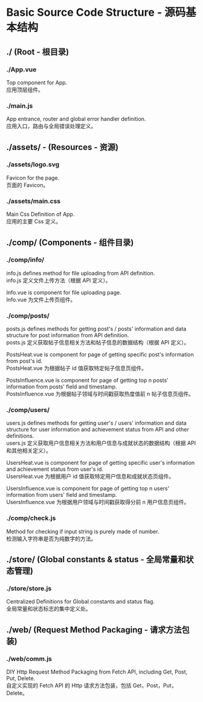 # Basic Source Code Structure - 源码基本结构

## ./ (Root - 根目录)

### ./App.vue

Top component for App.  
应用顶层组件。

### ./main.js

App entrance, router and global error handler definition.  
应用入口，路由与全局错误处理定义。

## ./assets/ - (Resources - 资源)

### ./assets/logo.svg

Favicon for the page.  
页面的 Favicon。

### ./assets/main.css

Main Css Definition of App.  
应用的主要 Css 定义。

## ./comp/ (Components - 组件目录)

### ./comp/info/

info.js defines method for file uploading from API definition.  
info.js 定义文件上传方法（根据 API 定义）。

Info.vue is component for file uploading page.  
Info.vue 为文件上传页组件。

### ./comp/posts/

posts.js defines methods for getting post's / posts' information and data structure for post information from API definition.  
posts.js 定义获取帖子信息相关方法和帖子信息的数据结构（根据 API 定义）。

PostsHeat.vue is component for page of getting specific post's information from post's id.  
PostsHeat.vue 为根据帖子 id 值获取特定帖子信息页组件。

PostsInfluence.vue is component for page of getting top n posts' information from posts' field and timestamp.  
PostsInfluence.vue 为根据帖子领域与时间戳获取热度值前 n 帖子信息页组件。

### ./comp/users/

users.js defines methods for getting user's / users' information and data structure for user information and achievement status from API and other definitions.  
users.js 定义获取用户信息相关方法和用户信息与成就状态的数据结构（根据 API 和其他相关定义）。

UsersHeat.vue is component for page of getting specific user's information and achievement status from user's id.  
UsersHeat.vue 为根据用户 id 值获取特定用户信息和成就状态页组件。

UsersInfluence.vue is component for page of getting top n users' information from users' field and timestamp.  
UsersInfluence.vue 为根据用户领域与时间戳获取得分前 n 用户信息页组件。

### ./comp/check.js

Method for checking if input string is purely made of number.  
检测输入字符串是否为纯数字的方法。

## ./store/ (Global constants & status - 全局常量和状态管理)

### ./store/store.js

Centralized Definitions for Global constants and status flag.  
全局常量和状态标志的集中定义处。

## ./web/ (Request Method Packaging - 请求方法包装)

### ./web/comm.js

DIY Http Request Method Packaging from Fetch API, including Get, Post, Put, Delete.  
自定义实现的 Fetch API 的 Http 请求方法包装，包括 Get，Post，Put，Delete。
